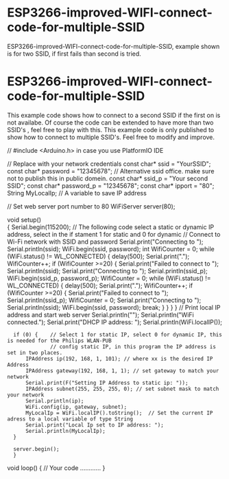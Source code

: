 # ESP3266-improved-WIFI-connect-code-for-multiple-SSID
ESP3266-improved-WIFI-connect-code-for-multiple-SSID, example shown is for two SSID, if first fails than second is tried.

# ESP3266-improved-WIFI-connect-code-for-multiple-SSID
This example code shows how to connect to a second SSID if the first on is not availabe.
Of course the code can be extended to have more than two SSID's , feel free to play with this.
This example code is only published to show how to connect to multiple SSID's.
Feel free to modify and improve.

//  #include <Arduino.h> in case you use PlatformIO IDE


// Replace with your network credentials
const char* ssid     = "YourSSID";
const char* password = "12345678";
// Alternative ssid office. make sure not to publish this in public domein.
const char* ssid_p     = "Your second SSID";
const char* password_p = "12345678";
const char* ipport = "80";
String MyLocalIp;  // A variable to save IP address

// Set web server port number to 80
WiFiServer server(80);



void setup()  
{
  Serial.begin(115200);
// The following code select a static or dynamic IP address, select in the if stament 1 for static and 0 for dynamic
// Connect to Wi-Fi network with SSID and password
      Serial.print("Connecting to ");
      Serial.println(ssid);
      WiFi.begin(ssid, password);
      int WifiCounter = 0;
      while (WiFi.status() != WL_CONNECTED) {
        delay(500);
        Serial.print(".");
        WifiCounter++;
        if (WifiCounter >=20) {
            Serial.print("Failed to connect to ");
            Serial.println(ssid);
            Serial.print("Connecting to ");
            Serial.println(ssid_p);
            WiFi.begin(ssid_p, password_p);
            WifiCounter = 0;
            while (WiFi.status() != WL_CONNECTED) {
                  delay(500);
                  Serial.print(".");
                  WifiCounter++;
                  if (WifiCounter >=20) {
                       Serial.print("Failed to connect to ");
                       Serial.println(ssid_p);
                       WifiCounter = 0;
                       Serial.print("Connecting to ");
                       Serial.println(ssid);
                       WiFi.begin(ssid, password);
                       break;
                  }
            }
         }
      }
      // Print local IP address and start web server
      Serial.println("");
      Serial.println("WiFi connected.");
      Serial.print("DHCP IP address: ");
      Serial.println(WiFi.localIP());

      if (0) {    // Select 1 for static IP, select 0 for dynamic IP, this is needed for the Philips WLAN-PUB
                  // config static IP, in this program the IP address is set in two places.
          IPAddress ip(192, 168, 1, 101); // where xx is the desired IP Address
          IPAddress gateway(192, 168, 1, 1); // set gateway to match your network
          Serial.print(F("Setting IP Address to static ip: "));
          IPAddress subnet(255, 255, 255, 0); // set subnet mask to match your network
          Serial.println(ip);
          WiFi.config(ip, gateway, subnet);
          MyLocalIp = WiFi.localIP().toString();  // Set the current IP adress to a local variable of type String
          Serial.print("Local Ip set to IP address: ");
          Serial.println(MyLocalIp);
      }

      server.begin();
      }

void loop()
{
// Your code ............
}
